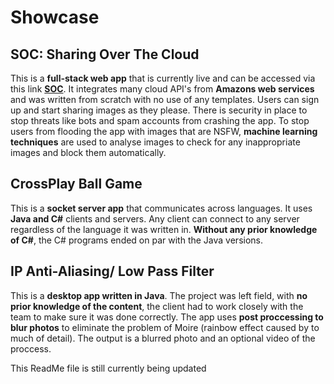 # Showcase
## SOC: Sharing Over The Cloud
This is a **full-stack web app** that is currently live and can be accessed via this link **[SOC](http://ec2-3-9-176-86.eu-west-2.compute.amazonaws.com/SOC/)**. It integrates many cloud API's from **Amazons web services** and was written from scratch with no use of any templates. Users can sign up and start sharing images as they please.  There is security in place to stop threats like bots and spam accounts from crashing the app. To stop users from flooding the app with images that are NSFW, **machine learning techniques** are used to analyse images to check for any inappropriate images and block them automatically.

## CrossPlay Ball Game
This is a **socket server app** that communicates across languages. It uses **Java and C#** clients and servers. Any client can connect to any server regardless of the language it was written in. **Without any prior knowledge of C#**, the C# programs ended on par with the Java versions.

## IP Anti-Aliasing/ Low Pass Filter
This is a **desktop app written in Java**. The project was left field, with **no prior knowledge of the content**, the client had to work closely with the team to make sure it was done correctly. The app uses **post proccessing to blur photos** to eliminate the problem of Moire (rainbow effect caused by to much of detail). The output is a blurred photo and an optional video of the proccess. 


This ReadMe file is still currently being updated

